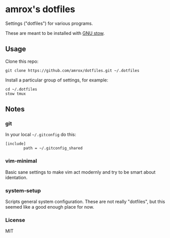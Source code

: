 # amrox's dotfiles

Settings ("dotfiles") for various programs.

These are meant to be installed with [GNU stow](https://www.gnu.org/software/stow/).

## Usage

Clone this repo:

```
git clone https://github.com/amrox/dotfiles.git ~/.dotfiles
```

Install a particular group of settings, for example:

```
cd ~/.dotfiles
stow tmux
```

## Notes

### git

In your local `~/.gitconfig` do this:

```
[include]
        path = ~/.gitconfig_shared
```

### vim-minimal

Basic sane settings to make vim act modernly and try to be smart about identation.

### system-setup

Scripts general system configuration. These are not really "dotfiles", but this
seemed like a good enough place for now.

### License

MIT
